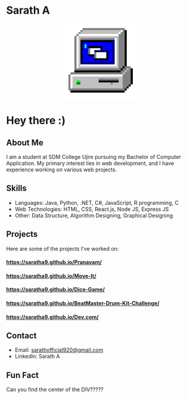 # Sarath A
<p align="center">
  <img src="/assests/giphy.gif" alt="Alt Text" height="200">
  <br>
  <h1 height="30">Hey there :) </h1>
</p>



## About Me
I am a student at SDM College Ujire pursuing my Bachelor of Computer Application. My primary interest lies in web development, and I have experience working on various web projects.

## Skills

- Languages: Java, Python, .NET, C#, JavaScript, R programming, C
- Web Technologies: HTML, CSS, React.js, Node JS, Express JS
- Other: Data Structure, Algorithm Designing, Graphical Designing

## Projects

Here are some of the projects I've worked on:

#### https://saratha9.github.io/Pranavam/
#### https://saratha9.github.io/Move-It/
#### https://saratha9.github.io/Dice-Game/
#### https://saratha9.github.io/BeatMaster-Drum-Kit-Challenge/
#### https://saratha9.github.io/Dev.com/


## Contact

- Email: sarathofficial920@gmail.com
- LinkedIn: Sarath A

## Fun Fact

Can you find the center of the DIV?????

